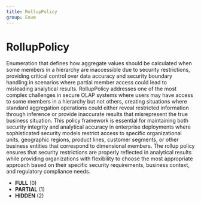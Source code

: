 ```yaml
---
title: RollupPolicy
group: Enum
---
```


# RollupPolicy<a name="enum-rolluppolicy"></a>

Enumeration that defines how aggregate values should be calculated when some members in a hierarchy are inaccessible due to security restrictions, providing critical control over data accuracy and security boundary handling in scenarios where partial member access could lead to misleading analytical results. RollupPolicy addresses one of the most complex challenges in secure OLAP systems where users may have access to some members in a hierarchy but not others, creating situations where standard aggregation operations could either reveal restricted information through inference or provide inaccurate results that misrepresent the true business situation. This policy framework is essential for maintaining both security integrity and analytical accuracy in enterprise deployments where sophisticated security models restrict access to specific organizational units, geographic regions, product lines, customer segments, or other business entities that correspond to dimensional members. The rollup policy ensures that security restrictions are properly reflected in analytical results while providing organizations with flexibility to choose the most appropriate approach based on their specific security requirements, business context, and regulatory compliance needs.
- **FULL** (0)
- **PARTIAL** (1)
- **HIDDEN** (2)
